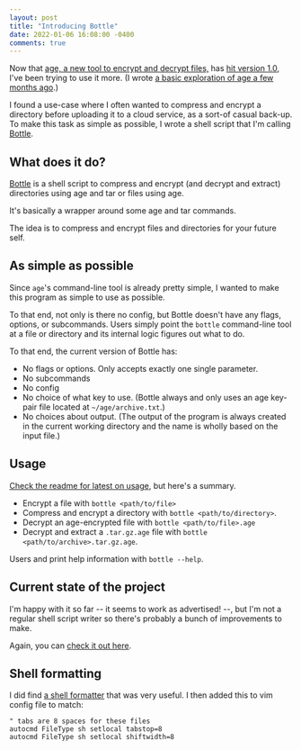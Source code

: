```yaml
---
layout: post
title: "Introducing Bottle"
date: 2022-01-06 16:08:00 -0400
comments: true
---
```


Now that [age, a new tool to encrypt and decrypt files,](https://github.com/FiloSottile/age) has [hit version 1.0](https://github.com/FiloSottile/age/releases/tag/v1.0.0), I've been trying to use it more. (I wrote [a basic exploration of age a few months ago](https://sts10.github.io/2021/09/06/exploring-age-1-point-0.html).)

I found a use-case where I often wanted to compress and encrypt a directory before uploading it to a cloud service, as a sort-of casual back-up. To make this task as simple as possible, I wrote a shell script that I'm calling [Bottle](https://github.com/sts10/bottle). 

## What does it do?

[Bottle](https://github.com/sts10/bottle) is a shell script to compress and encrypt (and decrypt and extract) directories using age and tar or files using age.

It's basically a wrapper around some age and tar commands.

The idea is to compress and encrypt files and directories for your future self. 

## As simple as possible

Since `age`'s command-line tool is already pretty simple, I wanted to make this program as simple to use as possible. 

To that end, not only is there no config, but Bottle doesn't have any flags, options, or subcommands. Users simply point the `bottle` command-line tool at a file or directory and its internal logic figures out what to do.

To that end, the current version of Bottle has:

- No flags or options. Only accepts exactly one single parameter.
- No subcommands
- No config
- No choice of what key to use. (Bottle always and only uses an age key-pair file located at `~/age/archive.txt`.)
- No choices about output. (The output of the program is always created in the current working directory and the name is wholly based on the input file.)

## Usage

[Check the readme for latest on usage](https://github.com/sts10/bottle/blob/main/readme.markdown#usage), but here's a summary.

- Encrypt a file with `bottle <path/to/file>`
- Compress and encrypt a directory with `bottle <path/to/directory>`. 
- Decrypt an age-encrypted file with `bottle <path/to/file>.age`
- Decrypt and extract a `.tar.gz.age` file with `bottle <path/to/archive>.tar.gz.age`.

Users and print help information with `bottle --help`.

## Current state of the project

I'm happy with it so far -- it seems to work as advertised! --, but I'm not a regular shell script writer so there's probably a bunch of improvements to make. 

Again, you can [check it out here](https://github.com/sts10/bottle).

## Shell formatting

I did find [a shell formatter](https://github.com/mvdan/sh#shfmt) that was very useful. I then added this to vim config file to match: 

```vim
" tabs are 8 spaces for these files
autocmd FileType sh setlocal tabstop=8
autocmd FileType sh setlocal shiftwidth=8
```
